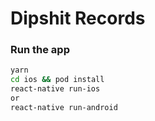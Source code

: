 # Dipshit Records

### Run the app

```bash
yarn
cd ios && pod install
react-native run-ios
or
react-native run-android
```

